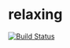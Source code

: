 # relaxing

[![Build Status](https://travis-ci.org/adamdingliang/relaxing.svg?branch=master)](https://travis-ci.org/adamdingliang/relaxing)
